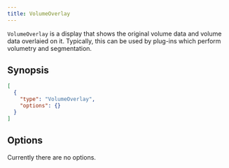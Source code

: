 ```yaml
---
title: VolumeOverlay
---
```


`VolumeOverlay` is a display that shows the original volume data and volume data overlaied on it. Typically, this can be used by plug-ins which perform volumetry and segmentation.


## Synopsis

```json title=displayStrategy
[
  {
    "type": "VolumeOverlay",
    "options": {}
  }
]
```

## Options

Currently there are no options.